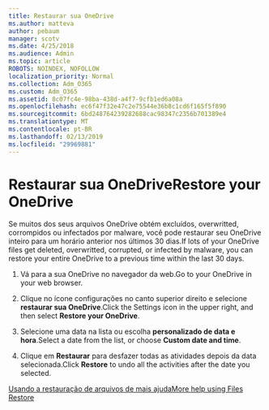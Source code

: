 ```yaml
---
title: Restaurar sua OneDrive
ms.author: matteva
author: pebaum
manager: scotv
ms.date: 4/25/2018
ms.audience: Admin
ms.topic: article
ROBOTS: NOINDEX, NOFOLLOW
localization_priority: Normal
ms.collection: Adm_O365
ms.custom: Adm_O365
ms.assetid: 8c07fc4e-98ba-438d-a4f7-9cfb1ed6a08a
ms.openlocfilehash: ec6f47f32e47c2e75544e36b8c1cd6f165f5f890
ms.sourcegitcommit: 6bd248764239282688cac98347c2356b701389e4
ms.translationtype: MT
ms.contentlocale: pt-BR
ms.lasthandoff: 02/13/2019
ms.locfileid: "29969881"
---
```

# <a name="restore-your-onedrive"></a><span data-ttu-id="c9634-102">Restaurar sua OneDrive</span><span class="sxs-lookup"><span data-stu-id="c9634-102">Restore your OneDrive</span></span>

<span data-ttu-id="c9634-103">Se muitos dos seus arquivos OneDrive obtém excluídos, overwritted, corrompidos ou infectados por malware, você pode restaurar seu OneDrive inteiro para um horário anterior nos últimos 30 dias.</span><span class="sxs-lookup"><span data-stu-id="c9634-103">If lots of your OneDrive files get deleted, overwritted, corrupted, or infected by malware, you can restore your entire OneDrive to a previous time within the last 30 days.</span></span>
  
1. <span data-ttu-id="c9634-104">Vá para a sua OneDrive no navegador da web.</span><span class="sxs-lookup"><span data-stu-id="c9634-104">Go to your OneDrive in your web browser.</span></span>
    
2. <span data-ttu-id="c9634-105">Clique no ícone configurações no canto superior direito e selecione **restaurar sua OneDrive**.</span><span class="sxs-lookup"><span data-stu-id="c9634-105">Click the Settings icon in the upper right, and then select **Restore your OneDrive**.</span></span>
    
3. <span data-ttu-id="c9634-106">Selecione uma data na lista ou escolha **personalizado de data e hora**.</span><span class="sxs-lookup"><span data-stu-id="c9634-106">Select a date from the list, or choose **Custom date and time**.</span></span>
    
4. <span data-ttu-id="c9634-107">Clique em **Restaurar** para desfazer todas as atividades depois da data selecionada.</span><span class="sxs-lookup"><span data-stu-id="c9634-107">Click **Restore** to undo all the activities after the date you selected.</span></span> 
    
[<span data-ttu-id="c9634-108">Usando a restauração de arquivos de mais ajuda</span><span class="sxs-lookup"><span data-stu-id="c9634-108">More help using Files Restore</span></span>](https://go.microsoft.com/fwlink/?linkid=872874)
  

